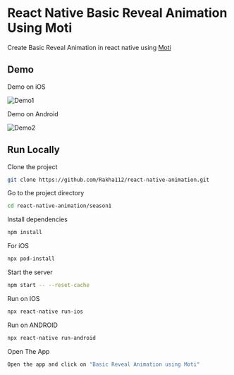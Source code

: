 # React Native Basic Reveal Animation Using Moti

Create Basic Reveal Animation in react native using [Moti](https://moti.fyi/)

## Demo

Demo on iOS

![Demo1](https://github.com/Rakha112/react-native-animation/blob/main/season1/src/06-React-Native-Basic-Reveal-Animation/Demo1.gif)

Demo on Android

![Demo2](https://github.com/Rakha112/react-native-animation/blob/main/season1/src/06-React-Native-Basic-Reveal-Animation/Demo2.gif)

## Run Locally

Clone the project

```bash
git clone https://github.com/Rakha112/react-native-animation.git
```

Go to the project directory

```bash
cd react-native-animation/season1
```

Install dependencies

```bash
npm install
```

For iOS

```bash
npx pod-install
```

Start the server

```bash
npm start -- --reset-cache
```

Run on IOS

```bash
npx react-native run-ios
```

Run on ANDROID

```bash
npx react-native run-android
```

Open The App

```bash
Open the app and click on "Basic Reveal Animation using Moti"
```
